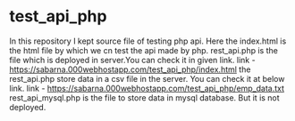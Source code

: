 # test_api_php
In this repository I kept source file of testing php api.
Here the index.html is the html file by which we cn test the api made by php. 
rest_api.php is the file which is deployed in server.You can check it in given link.
link - https://sabarna.000webhostapp.com/test_api_php/index.html
the rest_api.php store data in a csv file in the server. You can check it at below link.
link - https://sabarna.000webhostapp.com/test_api_php/emp_data.txt
rest_api_mysql.php is the file to store data in mysql database. But it is not deployed.

